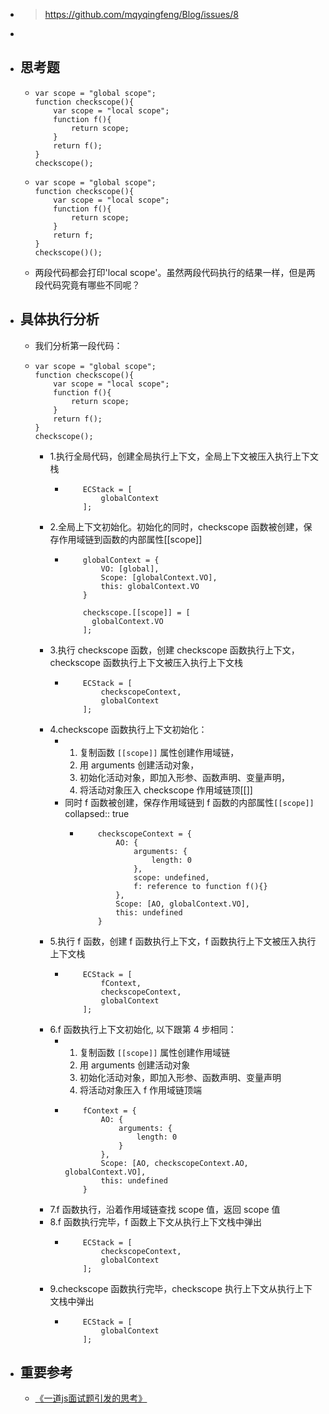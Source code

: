 - > https://github.com/mqyqingfeng/Blog/issues/8
-
- ## 思考题
	- ```
	  var scope = "global scope";
	  function checkscope(){
	      var scope = "local scope";
	      function f(){
	          return scope;
	      }
	      return f();
	  }
	  checkscope();
	  ```
	- ```
	  var scope = "global scope";
	  function checkscope(){
	      var scope = "local scope";
	      function f(){
	          return scope;
	      }
	      return f;
	  }
	  checkscope()();
	  ```
	- 两段代码都会打印'local scope'。虽然两段代码执行的结果一样，但是两段代码究竟有哪些不同呢？
- ## 具体执行分析
	- 我们分析第一段代码：
	- ```
	  var scope = "global scope";
	  function checkscope(){
	      var scope = "local scope";
	      function f(){
	          return scope;
	      }
	      return f();
	  }
	  checkscope();
	  ```
		- 1.执行全局代码，创建全局执行上下文，全局上下文被压入执行上下文栈
			- ```
			      ECStack = [
			          globalContext
			      ];
			  ```
		- 2.全局上下文初始化。初始化的同时，checkscope 函数被创建，保存作用域链到函数的内部属性[[scope]]
			- ```
			      globalContext = {
			          VO: [global],
			          Scope: [globalContext.VO],
			          this: globalContext.VO
			      }
			      
			      checkscope.[[scope]] = [
			        globalContext.VO
			      ];
			  ```
		- 3.执行 checkscope 函数，创建 checkscope 函数执行上下文，checkscope 函数执行上下文被压入执行上下文栈
			- ```
			      ECStack = [
			          checkscopeContext,
			          globalContext
			      ];
			  ```
		- 4.checkscope 函数执行上下文初始化：
			- 1. 复制函数 `[[scope]]` 属性创建作用域链，
			  2. 用 arguments 创建活动对象，
			  3. 初始化活动对象，即加入形参、函数声明、变量声明，
			  4. 将活动对象压入 checkscope 作用域链顶[[]]
			- 同时 f 函数被创建，保存作用域链到 f 函数的内部属性`[[scope]]`
			  collapsed:: true
				- ```
				      checkscopeContext = {
				          AO: {
				              arguments: {
				                  length: 0
				              },
				              scope: undefined,
				              f: reference to function f(){}
				          },
				          Scope: [AO, globalContext.VO],
				          this: undefined
				      }
				  ```
		- 5.执行 f 函数，创建 f 函数执行上下文，f 函数执行上下文被压入执行上下文栈
			- ```
			      ECStack = [
			          fContext,
			          checkscopeContext,
			          globalContext
			      ];
			  ```
		- 6.f 函数执行上下文初始化, 以下跟第 4 步相同：
			- 1. 复制函数 `[[scope]]` 属性创建作用域链
			  2. 用 arguments 创建活动对象
			  3. 初始化活动对象，即加入形参、函数声明、变量声明
			  4. 将活动对象压入 f 作用域链顶端
			- ```
			      fContext = {
			          AO: {
			              arguments: {
			                  length: 0
			              }
			          },
			          Scope: [AO, checkscopeContext.AO, globalContext.VO],
			          this: undefined
			      }
			  ```
		- 7.f 函数执行，沿着作用域链查找 scope 值，返回 scope 值
		- 8.f 函数执行完毕，f 函数上下文从执行上下文栈中弹出
			- ```
			      ECStack = [
			          checkscopeContext,
			          globalContext
			      ];
			  ```
		- 9.checkscope 函数执行完毕，checkscope 执行上下文从执行上下文栈中弹出
			- ```
			      ECStack = [
			          globalContext
			      ];
			  ```
- ## 重要参考
	- [《一道js面试题引发的思考》](https://github.com/kuitos/kuitos.github.io/issues/18)